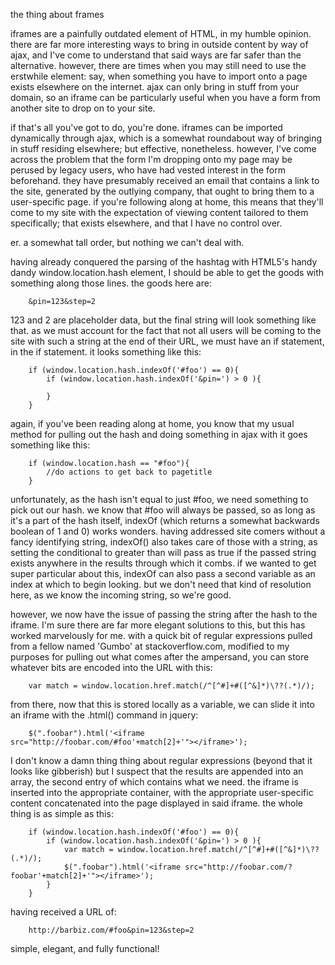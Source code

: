 the thing about frames

iframes are a painfully outdated element of HTML, in my humble opinion. there are far more interesting ways to bring in outside content by way of ajax, and I've come to understand that said ways are far safer than the alternative. however, there are times when you may still need to use the erstwhile element: say, when something you have to import onto a page exists elsewhere on the internet. ajax can only bring in stuff from your domain, so an iframe can be particularly useful when you have a form from another site to drop on to your site. 

if that's all you've got to do, you're done. iframes can be imported dynamically through ajax, which is a somewhat roundabout way of bringing in stuff residing elsewhere; but effective, nonetheless. however, I've come across the problem that the form I'm dropping onto my page may be perused by legacy users, who have had vested interest in the form beforehand. they have presumably received an email that contains a link to the site, generated by the outlying company, that ought to bring them to a user-specific page. if you're following along at home, this means that they'll come to my site with the expectation of viewing content tailored to them specifically; that exists elsewhere, and that I have no control over.

er. a somewhat tall order, but nothing we can't deal with.

having already conquered the parsing of the hashtag with HTML5's handy dandy window.location.hash element, I should be able to get the goods with something along those lines. the goods here are:

		&pin=123&step=2

123 and 2 are placeholder data, but the final string will look something like that. as we must account for the fact that not all users will be coming to the site with such a string at the end of their URL, we must have an if statement, in the if statement. it looks something like this:

		if (window.location.hash.indexOf('#foo') == 0){
			if (window.location.hash.indexOf('&pin=') > 0 ){
			
			}
		}

again, if you've been reading along at home, you know that my usual method for pulling out the hash and doing something in ajax with it goes something like this:

		if (window.location.hash == "#foo"){
			//do actions to get back to pagetitle
		}

unfortunately, as the hash isn't equal to just #foo, we need something to pick out our hash. we know that #foo will always be passed, so as long as it's a part of the hash itself, indexOf (which returns a somewhat backwards boolean of 1 and 0) works wonders. having addressed site comers without a fancy identifying string, indexOf() also takes care of those with a string, as setting the conditional to greater than will pass as true if the passed string exists anywhere in the results through which it combs. if we wanted to get super particular about this, indexOf can also pass a second variable as an index at which to begin looking. but we don't need that kind of resolution here, as we know the incoming string, so we're good.

however, we now have the issue of passing the string after the hash to the iframe. I'm sure there are far more elegant solutions to this, but this has worked marvelously for me. with a quick bit of regular expressions pulled from a fellow named 'Gumbo' at stackoverflow.com, modified to my purposes for pulling out what comes after the ampersand, you can store whatever bits are encoded into the URL with this:

		var match = window.location.href.match(/^[^#]+#([^&]*)\??(.*)/);

from there, now that this is stored locally as a variable, we can slide it into an iframe with the .html() command in jquery:

		$(".foobar").html('<iframe src="http://foobar.com/#foo'+match[2]+'"></iframe>');

I don't know a damn thing thing about regular expressions (beyond that it looks like gibberish) but I suspect that the results are appended into an array, the second entry of which contains what we need. the iframe is inserted into the appropriate container, with the appropriate user-specific content concatenated into the page displayed in said iframe. the whole thing is as simple as this:

		if (window.location.hash.indexOf('#foo') == 0){
			if (window.location.hash.indexOf('&pin=') > 0 ){
				var match = window.location.href.match(/^[^#]+#([^&]*)\??(.*)/);
				$(".foobar").html('<iframe src="http://foobar.com/?foobar'+match[2]+'"></iframe>');
			}
		}

having received a URL of:

		http://barbiz.com/#foo&pin=123&step=2

simple, elegant, and fully functional!







